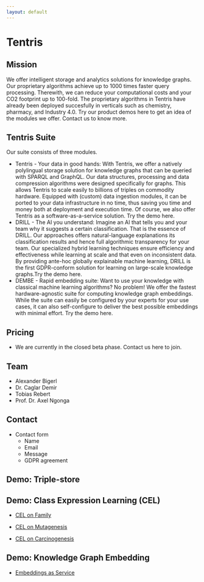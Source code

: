 ```yaml
---
layout: default
---
```

# Tentris

## Mission
We offer intelligent storage and analytics solutions for knowledge graphs. Our proprietary algorithms achieve up to 1000 times faster query processing. Therewith, we can reduce your computational costs and your CO2 footprint up to 100-fold. The proprietary algorithms in Tentris have already been deployed succesfully in verticals such as chemistry, pharmacy, and Industry 4.0. Try our product demos here to get an idea of the modules we offer.  Contact us to know more.

## Tentris Suite 
Our suite consists of three modules.
    
+ Tentris - Your data in good hands: With Tentris, we offer a natively polylingual storage solution for knowledge graphs that can be queried with SPARQL and GraphQL. Our data structures, processing and data compression algorithms were designed specifically for graphs. This allows Tentris to scale easily to billions of triples on commodity hardware.  Equipped with (custom) data ingestion modules, it can be ported to your data infrastructure in no time,  thus saving you time and money both at deployment and execution time.  Of course, we also offer Tentris as a software-as-a-service solution. Try the demo here. 
+ DRILL - The AI you understand: Imagine an AI that tells you and your team why it suggests a certain classification. That is the essence of DRILL. Our approaches offers natural-language explanations its classification results and hence full algorithmic transparency for your team. Our specialized hybrid learning techniques ensure efficiency and effectiveness while learning at scale and that even on inconsistent data. By providing ante-hoc globally explainable machine learning, DRILL is the first GDPR-conform solution for learning on large-scale knowledge graphs.Try the demo here. 
+ DEMBE - Rapid embedding suite: Want to use your knowledge with classical machine learning algorithms? No problem! We offer the fastest hardware-agnostic suite for computing knowledge graph embeddings. While the suite can easily be configured by your experts for your use cases, it can also self-configure to deliver the best possible embeddings with minimal effort. Try the demo here.

## Pricing
+ We are currently in the closed beta phase. Contact us here to join.

## Team
+ Alexander Bigerl
+ Dr. Caglar Demir 
+ Tobias Rebert 
+ Prof. Dr. Axel Ngonga

## Contact
+ Contact form
  - Name
  - Email
  - Message
  - GDPR agreement  

## Demo: Triple-store

## Demo: Class Expression Learning (CEL)

+ [CEL on Family](https://tentrisml.demos.dice-research.org/family/)

+ [CEL on Mutagenesis](https://tentrisml.demos.dice-research.org/mutagenesis/)

+ [CEL on Carcinogenesis](https://tentrisml.demos.dice-research.org/carcinogenesis/)

## Demo: Knowledge Graph Embedding

+ [Embeddings as Service](https://embeddings.cc/)
